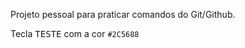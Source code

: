 Projeto pessoal para praticar comandos do Git/Github.

Tecla <kbd>T</kbd><kbd>E</kbd><kbd>S</kbd><kbd>T</kbd><kbd>E</kbd> com a cor `#2C5688`
